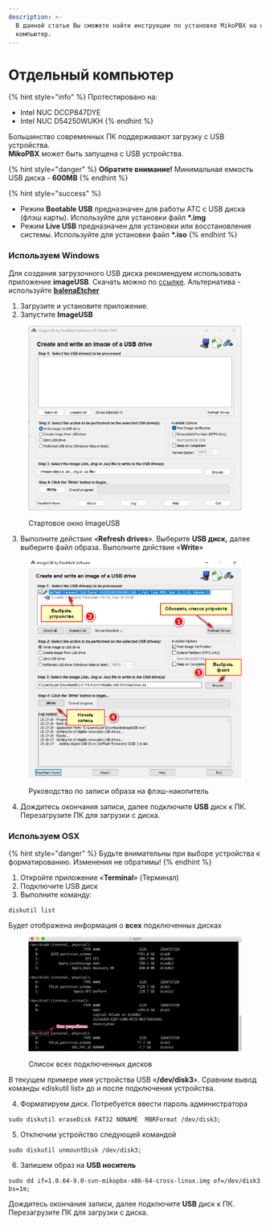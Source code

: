 ```yaml
---
description: >-
  В данной статье Вы сможете найти инструкции по установке MikoPBX на отдельный
  компьютер.
---
```


# Отдельный компьютер

{% hint style="info" %}
Протестировано на:

* Intel NUC DCCP847DYE
* Intel NUC D54250WUKH
{% endhint %}

Большинство современных ПК поддерживают загрузку с USB устройства.\
**MikoPBX** может быть запущена с USB устройства.&#x20;

{% hint style="danger" %}
**Обратите внимание!** Минимальная емкость USB диска - **600MB**
{% endhint %}

{% hint style="success" %}
* Режим **Bootable USB** предназначен для работы АТС с USB диска (флэш карты). Используйте для установки файл **\*.img**
* Режим **Live USB** предназначен для установки или восстановления системы. Используйте для установки файл **\*.iso**
{% endhint %}

### Используем Windows <a href="#ispolzuem_windows" id="ispolzuem_windows"></a>

Для создания загрузочного USB диска рекомендуем использовать приложение **imageUSB**. Скачать можно по [ссылке](http://www.osforensics.com/tools/write-usb-images.html). Альтернатива - используйте [**balenaEtcher**](https://www.balena.io/etcher/)

1. Загрузите и установите приложение.&#x20;
2. Запустите **ImageUSB**

<figure><img src="../.gitbook/assets/ImageUSBStartWindow.png" alt=""><figcaption><p>Стартовое окно ImageUSB</p></figcaption></figure>

3. Выполните действие «**Refresh drives**». Выберите **USB диск,** далее выберите файл образа. Выполните действие «**Write**»

<figure><img src="../.gitbook/assets/image (2) (1) (1) (1) (1) (1) (1).png" alt=""><figcaption><p>Руководство по записи образа на флэш-накопитель</p></figcaption></figure>

4. Дождитесь окончания записи, далее подключите **USB** диск к ПК. Перезагрузите ПК для загрузки с диска.

### Используем OSX <a href="#ispolzuem_osx" id="ispolzuem_osx"></a>

{% hint style="danger" %}
Будьте внимательны при выборе устройства к форматированию. Изменения не обратимы!
{% endhint %}

1. Откройте приложение «**Terminal**» (Терминал)
2. Подключите USB диск
3. Выполните команду:

```
diskutil list
```

Будет отображена информация о **всех** подключенных дисках

<figure><img src="../.gitbook/assets/image (3) (1) (1) (1) (1).png" alt=""><figcaption><p>Список всех подключенных дисков</p></figcaption></figure>

В текущем примере имя устройства USB «**/dev/disk3**». Cравним вывод команды «diskutil list» до и после подключения устройства.

4. Форматируем диск. Потребуется ввести пароль администратора

```
sudo diskutil eraseDisk FAT32 NONAME  MBRFormat /dev/disk3;
```

5. Отключим устройство следующей командой

```
sudo diskutil unmountDisk /dev/disk3;
```

6. Запишем образ на **USB носитель**

```
sudo dd if=1.0.64-9.0-svn-mikopbx-x86-64-cross-linux.img of=/dev/disk3 bs=1m;
```

Дождитесь окончания записи, далее подключите **USB** диск к ПК. Перезагрузите ПК для загрузки с диска.
